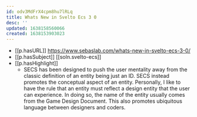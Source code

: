 ```yaml
---
id: odv3MdFrX4cpm8hu7lRLq
title: Whats New in Svelto Ecs 3 0
desc: ''
updated: 1638158560066
created: 1638153903023
---
```


- [[p.hasURL]] https://www.sebaslab.com/whats-new-in-svelto-ecs-3-0/
- [[p.hasSubject]] [[soln.svelto-ecs]]
- [[p.hasHighlight]]
  - SECS has been designed to push the user mentality away from the classic definition of an entity being just an ID. SECS instead promotes the conceptual aspect of an entity. Personally, I like to have the rule that an entity must reflect a design entity that the user can experience. In doing so, the name of the entity usually comes from the Game Design Document. This also promotes ubiquitous language between designers and coders. 
